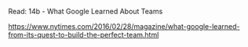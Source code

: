 Read: 14b - What Google Learned About Teams

https://www.nytimes.com/2016/02/28/magazine/what-google-learned-from-its-quest-to-build-the-perfect-team.html